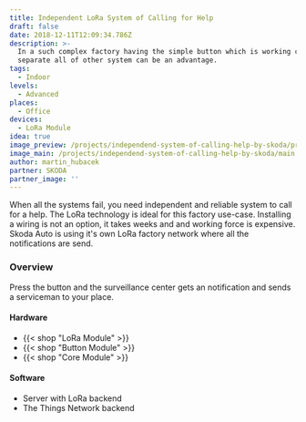 ```yaml
---
title: Independent LoRa System of Calling for Help
draft: false
date: 2018-12-11T12:09:34.786Z
description: >-
  In a such complex factory having the simple button which is working completely
  separate all of other system can be an advantage.
tags:
  - Indoor
levels:
  - Advanced
places:
  - Office
devices:
  - LoRa Module
idea: true
image_preview: /projects/independend-system-of-calling-help-by-skoda/preview.jpg
image_main: /projects/independend-system-of-calling-help-by-skoda/main.jpg
author: martin_hubacek
partner: SKODA
partner_image: ''
---
```


When all the systems fail, you need independent and reliable system to call for a help. The LoRa technology is ideal for this factory use-case. Installing a wiring is not an option, it takes weeks and and working force is expensive. Skoda Auto is using it's own LoRa factory network where all the notifications are send.

### Overview

Press the button and the surveillance center gets an notification and sends a serviceman to your place.

#### Hardware

* {{< shop "LoRa Module" >}}
* {{< shop "Button Module" >}}
* {{< shop "Core Module" >}}

#### Software

* Server with LoRa backend
* The Things Network backend

